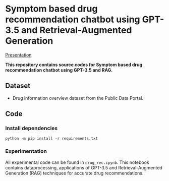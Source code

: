 # Symptom based drug recommendation chatbot using GPT-3.5 and Retrieval-Augmented Generation

[Presentation](https://drive.google.com/file/d/1rC-h_9_pZPw3S8x0yBgOYM-xiT3Dodma/view?usp=drive_link)

**This repository contains source codes for Symptom based drug recommendation chatbot using GPT-3.5 and RAG.**


## Dataset
- Drug information overview dataset from the Public Data Portal. 

## Code
### Install dependencies
```
python -m pip install -r requirements.txt
```

### Experimentation
All experimental code can be found in `drug_rec.ipynb`. This notebook contains dataprocessing, applications of GPT-3.5 and Retrieval-Augmented Generation (RAG) techniques for accurate drug recommendations.


